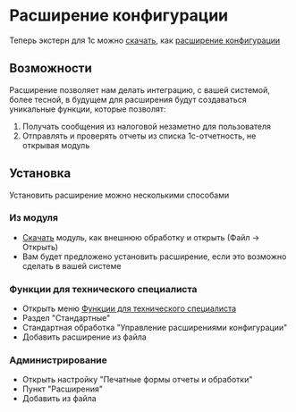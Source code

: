 # Расширение конфигурации

Теперь экстерн для 1с можно [скачать](https://update.kontur.ru/1c/v1/kext/extension), как [расширение конфигурации](https://v8.1c.ru/platforma/rasshireniya/)

## Возможности

Расширение позволяет нам делать интеграцию, с вашей системой, более тесной, в будущем для расширения будут создаваться уникальные функции, которые позволят:

1. Получать сообщения из налоговой незаметно для пользователя
2. Отправлять и проверять отчеты из списка 1с-отчетность, не открывая модуль

## Установка

Установить расширение можно несколькими способами

### Из модуля

* [Скачать](https://update.kontur.ru/1c/v1/kext/data-processor) модуль, как внешнюю обработку и открыть (Файл -> Открыть)
* Вам будет предложено установить расширение, если это возможно сделать в вашей системе

### Функции для технического специалиста

* Открыть меню [Функции для технического специалиста](https://v8.1c.ru/platforma/rezhim-tekhnicheskogo-spetsialista/)
* Раздел "Стандартные"
* Стандартная обработка "Управление расширениями конфигурации"
* Добавить расширение из файла

### Администрирование

* Открыть настройку "Печатные формы отчеты и обработки"
* Пункт "Расширения"
* Добавить из файла
